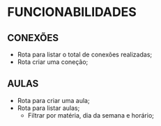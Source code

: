 # FUNCIONABILIDADES

## CONEXÕES

- Rota para listar o total de conexões realizadas;
- Rota criar uma coneção;

## AULAS

- Rota para criar uma aula;
- Rota para listar aulas;
    - Filtrar por matéria, dia da semana e horário;